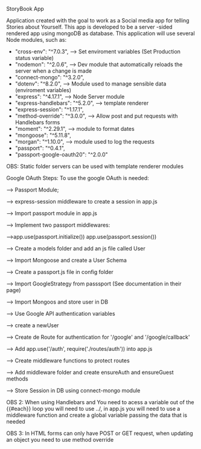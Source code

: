 StoryBook App

Application created with the goal to work as a Social media app for telling Stories about Yourself.
This app is developed to be a server -sided rendered app using mongoDB as database.
This application will use several Node modules, such as:

- "cross-env": "^7.0.3", --> Set enviroment variables (Set Production status variable)
- "nodemon": "^2.0.6", --> Dev module that automatically reloads the server when a change is made
- "connect-mongo": "^3.2.0",
- "dotenv": "^8.2.0", --> Module used to manage sensible data (enviroment variables)
- "express": "^4.17.1", --> Node Server module
- "express-handlebars": "^5.2.0", --> template renderer
- "express-session": "^1.17.1",
- "method-override": "^3.0.0", --> Allow post and put requests with Handlebars forms
- "moment": "^2.29.1", --> module to format dates
- "mongoose": "^5.11.8",
- "morgan": "^1.10.0", --> module used to log the requests
- "passport": "^0.4.1",
- "passport-google-oauth20": "^2.0.0"

OBS: Static folder servers can be used with template renderer modules

Google OAuth Steps:
To use the google OAuth is needed:

--> Passport Module;

--> express-session middleware to create a session in app.js

--> Import passport module in app.js

--> Implement two passport middlewares:

-->app.use(passport.initialize())
    app.use(passport.session())

--> Create a models folder and add an js file called User

--> Import Mongoose and create a User Schema

--> Create a passport.js file in config folder

--> Import GoogleStrategy from passsport (See documentation in their page)

--> Import Mongoos and store user in DB

--> Use Google API authentication variables

--> create a newUser

--> Create de Route for authentication for '/google' and '/google/callback'

--> Add app.use('/auth', require('./routes/auth')) into app.js

--> Create middleware functions to protect routes

--> Add middleware folder and create ensureAuth and ensureGuest methods

--> Store Session in DB using connect-mongo module

OBS 2: When using Handlebars and You need to acess a variable out of the {{#each}} loop you will need to use ../, in
app.js you will need to use a middleware function and create a global variable passing the data that is needed

OBS 3: In HTML forms can only have POST or GET request, when updating an object you need to use method override
